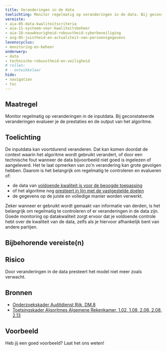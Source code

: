 ```yaml
---
title: Veranderingen in de data
toelichting: Monitor regelmatig op veranderingen in de data. Bij geconstateerde veranderingen evalueer je de prestaties en de output van het algoritme.
vereiste:
- aia-05-data-kwaliteitscriteria
- aia-11-systeem-voor-kwaliteitsbeheer
- aia-10-nauwkeurigheid-robuustheid-cyberbeveiliging
- avg-05-juistheid-en-actualiteit-van-persoonsgegevens
levenscyclus:
- monitoring-en-beheer
onderwerp:
- data
- technische-robuustheid-en-veiligheid
# rollen:
# - ontwikkelaar
hide:
- navigation
- toc
---
```


<!-- tags -->

## Maatregel
Monitor regelmatig op veranderingen in de inputdata. Bij geconstateerde veranderingen evalueer je de prestaties en de output van het algoritme.

## Toelichting
De inputdata kan voortdurend veranderen. 
Dat kan komen doordat de context waarin het algoritme wordt gebruikt verandert, of door een technische fout wanneer de data bijvoorbeeld niet goed is ingelezen of aangeleverd. 
Het te laat opmerken van zo'n verandering kan grote gevolgen hebben. 
Daarom is het belangrijk om regelmatig te controleren en evalueren of:

- de data van [voldoende kwaliteit is voor de beoogde toepassing](datakwaliteit.md)
- of het algoritme nog [presteert in lijn met de vastgestelde doelen](functioneren_in_lijn_met_doeleinden.md)
- de gegevens op de juiste en volledige manier worden verwerkt. 

Zeker wanneer er gebruikt wordt gemaakt van informatie van derden, is het belangrijk om regelmatig te controleren of er veranderingen in de data zijn. Goede monitoring op datakwaliteit zorgt ervoor dat je voldoende controle hebt over de kwaliteit van de data, zelfs als je hiervoor afhankelijk bent van andere partijen. 

## Bijbehorende vereiste(n)

<!-- list_vereisten_on_maatregelen_page -->

## Risico
Door veranderingen in de data presteert het model niet meer zoals verwacht.

## Bronnen
- [Onderzoekskader Auditdienst Rijk, DM.8](https://open.overheid.nl/documenten/61b54381-d331-40ed-8fce-b2883b195f25/file)
- [Toetsingskader Algoritmes Algemene Rekenkamer, 1.02, 1.08, 2.06, 2.08, 2.13](https://www.rekenkamer.nl/onderwerpen/algoritmes/documenten/publicaties/2024/05/15/het-toetsingskader-aan-de-slag) 

## Voorbeeld

Heb jij een goed voorbeeld? Laat het ons weten!

